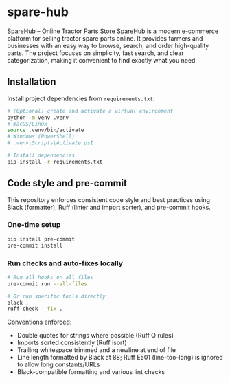 # spare-hub
SpareHub – Online Tractor Parts Store SpareHub is a modern e-commerce platform for selling tractor spare parts online. It provides farmers and businesses with an easy way to browse, search, and order high-quality parts. The project focuses on simplicity, fast search, and clear categorization, making it convenient to find exactly what you need.


## Installation

Install project dependencies from `requirements.txt`:

```bash
# (Optional) create and activate a virtual environment
python -m venv .venv
# macOS/Linux
source .venv/bin/activate
# Windows (PowerShell)
# .venv\Scripts\Activate.ps1

# Install dependencies
pip install -r requirements.txt
```

## Code style and pre-commit

This repository enforces consistent code style and best practices using Black (formatter), Ruff (linter and import sorter), and pre-commit hooks.

### One-time setup
```bash
pip install pre-commit
pre-commit install
```

### Run checks and auto-fixes locally
```bash
# Run all hooks on all files
pre-commit run --all-files

# Or run specific tools directly
black .
ruff check --fix .
```

Conventions enforced:
- Double quotes for strings where possible (Ruff Q rules)
- Imports sorted consistently (Ruff isort)
- Trailing whitespace trimmed and a newline at end of file
- Line length formatted by Black at 88; Ruff E501 (line-too-long) is ignored to allow long constants/URLs
- Black-compatible formatting and various lint checks
